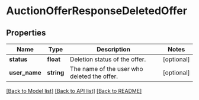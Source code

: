 # AuctionOfferResponseDeletedOffer

## Properties
Name | Type | Description | Notes
------------ | ------------- | ------------- | -------------
**status** | **float** | Deletion status of the offer. | [optional] 
**user_name** | **string** | The name of the user who deleted the offer. | [optional] 

[[Back to Model list]](../README.md#documentation-for-models) [[Back to API list]](../README.md#documentation-for-api-endpoints) [[Back to README]](../README.md)


